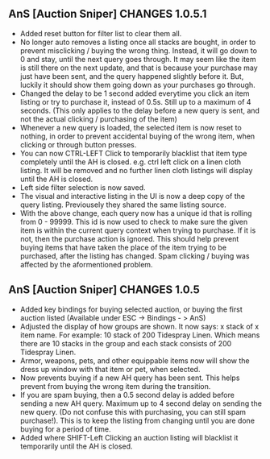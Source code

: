 AnS [Auction Sniper] CHANGES 1.0.5.1
-------------------

* Added reset button for filter list to clear them all.
* No longer auto removes a listing once all stacks are bought, in order to prevent misclicking / buying the wrong thing. Instead, it will go down to 0 and stay, until the next query goes through. It may seem like the item is still there on the next update, and that is because your purchase may just have been sent, and the query happened slightly before it. But, luckily it should show them going down as your purchases go through.
* Changed the delay to be 1 second added everytime you click an item listing or try to purchase it, instead of 0.5s. Still up to a maximum of 4 seconds. (This only applies to the delay before a new query is sent, and not the actual clicking / purchasing of the item)
* Whenever a new query is loaded, the selected item is now reset to nothing, in order to prevent accidental buying of the wrong item, when clicking or through button presses. 
* You can now CTRL-LEFT Click to temporarily blacklist that item type completely until the AH is closed. e.g. ctrl left click on a linen cloth listing. It will be removed and no further linen cloth listings will display until the AH is closed.
* Left side filter selection is now saved.
* The visual and interactive listing in the UI is now a deep copy of the query listing. Previousely they shared the same listing source.
* With the above change, each query now has a unique id that is rolling from 0 - 99999. This id is now used to check to make sure the given item is within the current query context when trying to purchase. If it is not, then the purchase action is ignored. This should help prevent buying items that have taken the place of the item trying to be purchased, after the listing has changed. Spam clicking / buying was affected by the aformentioned problem.  


AnS [Auction Sniper] CHANGES 1.0.5
-------------------

* Added key bindings for buying selected auction, or buying the first auction listed (Available under ESC -> Bindings - > AnS)
* Adjusted the display of how groups are shown. It now says: x stack of x item name. For example: 10 stack of 200 Tidespray Linen. Which means there are 10 stacks in the group and each stack consists of 200 Tidespray Linen.
* Armor, weapons, pets, and other equippable items now will show the dress up window with that item or pet, when selected.
* Now prevents buying if a new AH query has been sent. This helps prevent from buying the wrong item during the transition.
* If you are spam buying, then a 0.5 second delay is added before sending a new AH query. Maximum up to 4 second delay on sending the new query. (Do not confuse this with purchasing, you can still spam purchase!). This is to keep the listing from changing until you are done buying for a period of time.
* Added where SHIFT-Left Clicking an auction listing will blacklist it temporarily until the AH is closed.
